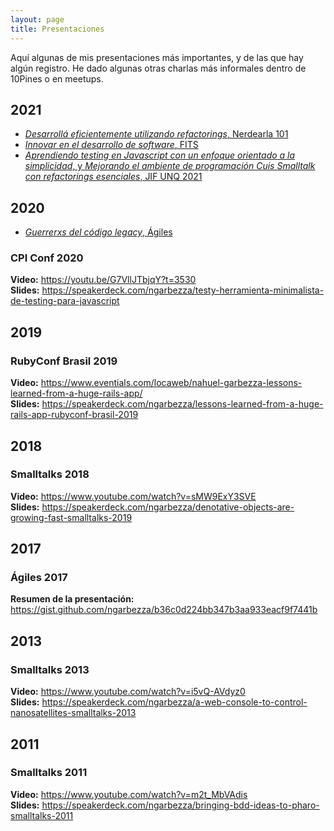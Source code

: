 ```yaml
---
layout: page
title: Presentaciones
---
```


Aquí algunas de mis presentaciones más importantes, y de las que hay algún registro. He dado algunas otras charlas más
informales dentro de 10Pines o en meetups.

## 2021

* [_Desarrollá eficientemente utilizando refactorings_, Nerdearla 101](/presentaciones/2021/nerdearla-101)
* [_Innovar en el desarrollo de software_, FITS](/presentaciones/2021/fits)
* [_Aprendiendo testing en Javascript con un enfoque orientado a la simplicidad_, y _Mejorando el ambiente de programación Cuis Smalltalk con refactorings esenciales_, JIF UNQ 2021](/presentaciones/2021/jif-unq)

## 2020

* [_Guerrerxs del código legacy_, Ágiles](/presentaciones/2020/agiles)

### CPI Conf 2020

**Video:** https://youtu.be/G7VllJTbjqY?t=3530 \
**Slides:** https://speakerdeck.com/ngarbezza/testy-herramienta-minimalista-de-testing-para-javascript

## 2019

### RubyConf Brasil 2019

**Video:** https://www.eventials.com/locaweb/nahuel-garbezza-lessons-learned-from-a-huge-rails-app/ \
**Slides:** https://speakerdeck.com/ngarbezza/lessons-learned-from-a-huge-rails-app-rubyconf-brasil-2019

## 2018

### Smalltalks 2018

**Video:** https://www.youtube.com/watch?v=sMW9ExY3SVE \
**Slides:** https://speakerdeck.com/ngarbezza/denotative-objects-are-growing-fast-smalltalks-2019

## 2017

### Ágiles 2017

**Resumen de la presentación:** https://gist.github.com/ngarbezza/b36c0d224bb347b3aa933eacf9f7441b

## 2013

### Smalltalks 2013

**Video:** https://www.youtube.com/watch?v=i5vQ-AVdyz0 \
**Slides:** https://speakerdeck.com/ngarbezza/a-web-console-to-control-nanosatellites-smalltalks-2013

## 2011

### Smalltalks 2011

**Video:** https://www.youtube.com/watch?v=m2t_MbVAdis \
**Slides:** https://speakerdeck.com/ngarbezza/bringing-bdd-ideas-to-pharo-smalltalks-2011
